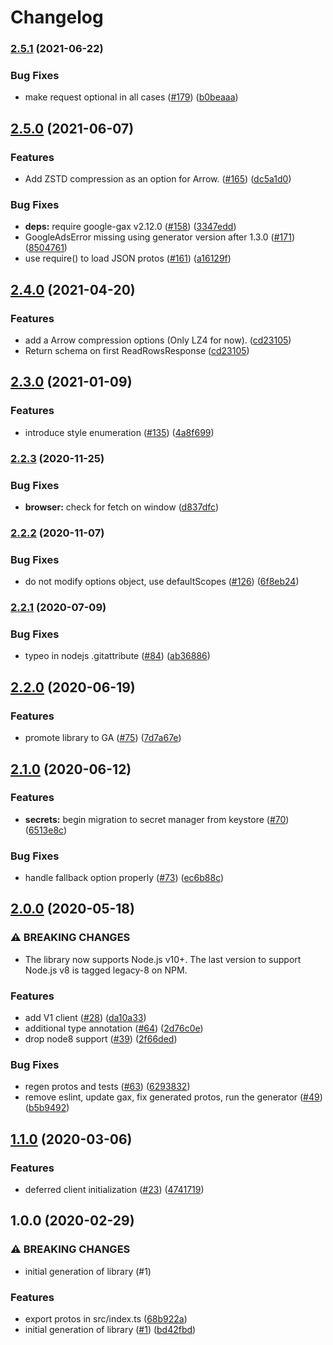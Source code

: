# Changelog

### [2.5.1](https://www.github.com/googleapis/nodejs-bigquery-storage/compare/v2.5.0...v2.5.1) (2021-06-22)


### Bug Fixes

* make request optional in all cases ([#179](https://www.github.com/googleapis/nodejs-bigquery-storage/issues/179)) ([b0beaaa](https://www.github.com/googleapis/nodejs-bigquery-storage/commit/b0beaaa280e7599f75e0a439f4ecd4a9a6c059ad))

## [2.5.0](https://www.github.com/googleapis/nodejs-bigquery-storage/compare/v2.4.0...v2.5.0) (2021-06-07)


### Features

* Add ZSTD compression as an option for Arrow. ([#165](https://www.github.com/googleapis/nodejs-bigquery-storage/issues/165)) ([dc5a1d0](https://www.github.com/googleapis/nodejs-bigquery-storage/commit/dc5a1d00f92f09dafbf0d3b1a9bf5ea4b5c43103))


### Bug Fixes

* **deps:** require google-gax v2.12.0 ([#158](https://www.github.com/googleapis/nodejs-bigquery-storage/issues/158)) ([3347edd](https://www.github.com/googleapis/nodejs-bigquery-storage/commit/3347edd3781d7a37ae6a50b0d6885365bc2e4b2f))
* GoogleAdsError missing using generator version after 1.3.0 ([#171](https://www.github.com/googleapis/nodejs-bigquery-storage/issues/171)) ([8504761](https://www.github.com/googleapis/nodejs-bigquery-storage/commit/850476101d06f4c3f903fb10ebb6709c1a6ffa95))
* use require() to load JSON protos ([#161](https://www.github.com/googleapis/nodejs-bigquery-storage/issues/161)) ([a16129f](https://www.github.com/googleapis/nodejs-bigquery-storage/commit/a16129f7a56882e3070fa79f29b8b6018e7cd651))

## [2.4.0](https://www.github.com/googleapis/nodejs-bigquery-storage/compare/v2.3.0...v2.4.0) (2021-04-20)


### Features

* add a Arrow compression options (Only LZ4 for now). ([cd23105](https://www.github.com/googleapis/nodejs-bigquery-storage/commit/cd23105fff40a870888ca4a8608d1b85ed6b3639))
* Return schema on first ReadRowsResponse ([cd23105](https://www.github.com/googleapis/nodejs-bigquery-storage/commit/cd23105fff40a870888ca4a8608d1b85ed6b3639))

## [2.3.0](https://www.github.com/googleapis/nodejs-bigquery-storage/compare/v2.2.3...v2.3.0) (2021-01-09)


### Features

* introduce style enumeration ([#135](https://www.github.com/googleapis/nodejs-bigquery-storage/issues/135)) ([4a8f699](https://www.github.com/googleapis/nodejs-bigquery-storage/commit/4a8f699472d67aae4300c458308c2fa4fa372592))

### [2.2.3](https://www.github.com/googleapis/nodejs-bigquery-storage/compare/v2.2.2...v2.2.3) (2020-11-25)


### Bug Fixes

* **browser:** check for fetch on window ([d837dfc](https://www.github.com/googleapis/nodejs-bigquery-storage/commit/d837dfc841cf3e77fbc2482dbabb149e2fc4f76a))

### [2.2.2](https://www.github.com/googleapis/nodejs-bigquery-storage/compare/v2.2.1...v2.2.2) (2020-11-07)


### Bug Fixes

* do not modify options object, use defaultScopes ([#126](https://www.github.com/googleapis/nodejs-bigquery-storage/issues/126)) ([6f8eb24](https://www.github.com/googleapis/nodejs-bigquery-storage/commit/6f8eb244b1b06a928641550b2390e03964a14981))

### [2.2.1](https://www.github.com/googleapis/nodejs-bigquery-storage/compare/v2.2.0...v2.2.1) (2020-07-09)


### Bug Fixes

* typeo in nodejs .gitattribute ([#84](https://www.github.com/googleapis/nodejs-bigquery-storage/issues/84)) ([ab36886](https://www.github.com/googleapis/nodejs-bigquery-storage/commit/ab36886171cc6d94f66587f715d23e8cd4603f32))

## [2.2.0](https://www.github.com/googleapis/nodejs-bigquery-storage/compare/v2.1.0...v2.2.0) (2020-06-19)


### Features

* promote library to GA ([#75](https://www.github.com/googleapis/nodejs-bigquery-storage/issues/75)) ([7d7a67e](https://www.github.com/googleapis/nodejs-bigquery-storage/commit/7d7a67e9198e87cdcc4911d9505a121f1a1d9549))

## [2.1.0](https://www.github.com/googleapis/nodejs-bigquery-storage/compare/v2.0.0...v2.1.0) (2020-06-12)


### Features

* **secrets:** begin migration to secret manager from keystore ([#70](https://www.github.com/googleapis/nodejs-bigquery-storage/issues/70)) ([6513e8c](https://www.github.com/googleapis/nodejs-bigquery-storage/commit/6513e8cf6195740b570b39fb645d8a1adafc0580))


### Bug Fixes

* handle fallback option properly ([#73](https://www.github.com/googleapis/nodejs-bigquery-storage/issues/73)) ([ec6b88c](https://www.github.com/googleapis/nodejs-bigquery-storage/commit/ec6b88cf87bf45e0f16935b8b27f15447aa385b9))

## [2.0.0](https://www.github.com/googleapis/nodejs-bigquery-storage/compare/v1.1.0...v2.0.0) (2020-05-18)


### ⚠ BREAKING CHANGES

* The library now supports Node.js v10+. The last version to support Node.js v8 is tagged legacy-8 on NPM.

### Features

* add V1 client ([#28](https://www.github.com/googleapis/nodejs-bigquery-storage/issues/28)) ([da10a33](https://www.github.com/googleapis/nodejs-bigquery-storage/commit/da10a33ee30a6fa0b447ef16c8b755e3ac05a87c))
* additional type annotation ([#64](https://www.github.com/googleapis/nodejs-bigquery-storage/issues/64)) ([2d76c0e](https://www.github.com/googleapis/nodejs-bigquery-storage/commit/2d76c0e16abedfaf106db063dc00f79e38166dad))
* drop node8 support ([#39](https://www.github.com/googleapis/nodejs-bigquery-storage/issues/39)) ([2f66ded](https://www.github.com/googleapis/nodejs-bigquery-storage/commit/2f66ded8db03f71d3f2b37a1d91e4f3f232d5eaf))


### Bug Fixes

* regen protos and tests ([#63](https://www.github.com/googleapis/nodejs-bigquery-storage/issues/63)) ([6293832](https://www.github.com/googleapis/nodejs-bigquery-storage/commit/6293832961eedcdd57c24edc311f2c154781e34e))
* remove eslint, update gax, fix generated protos, run the generator ([#49](https://www.github.com/googleapis/nodejs-bigquery-storage/issues/49)) ([b5b9492](https://www.github.com/googleapis/nodejs-bigquery-storage/commit/b5b9492a0c4b86b868a2b33c5c350301db29cc65))

## [1.1.0](https://www.github.com/googleapis/nodejs-bigquery-storage/compare/v1.0.0...v1.1.0) (2020-03-06)


### Features

* deferred client initialization ([#23](https://www.github.com/googleapis/nodejs-bigquery-storage/issues/23)) ([4741719](https://www.github.com/googleapis/nodejs-bigquery-storage/commit/474171928bbdd5d0fb2eab7be868317f88cd18eb))

## 1.0.0 (2020-02-29)


### ⚠ BREAKING CHANGES

* initial generation of library (#1)

### Features

* export protos in src/index.ts ([68b922a](https://www.github.com/googleapis/nodejs-bigquery-storage/commit/68b922a4c242a6ad2e360758ef0658ca8451b62f))
* initial generation of library ([#1](https://www.github.com/googleapis/nodejs-bigquery-storage/issues/1)) ([bd42fbd](https://www.github.com/googleapis/nodejs-bigquery-storage/commit/bd42fbd45616adaf36cdf197d2b0f3c811025e39))
